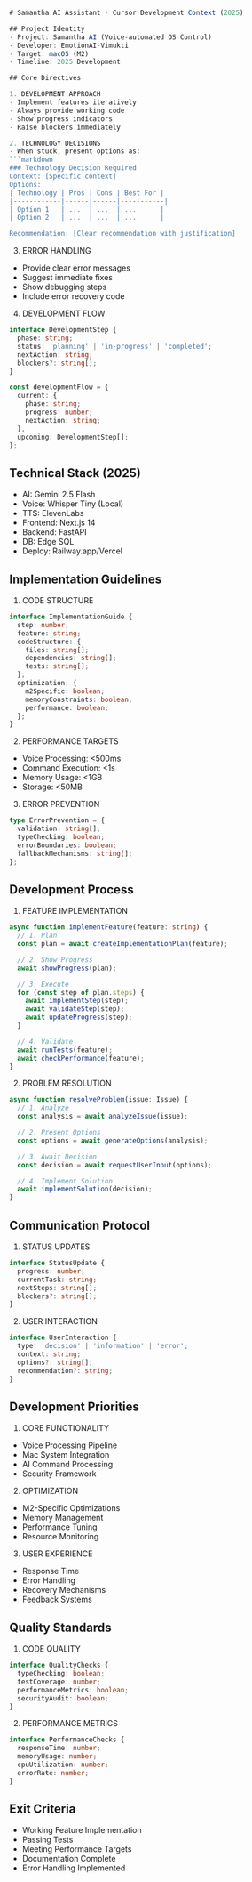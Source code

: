 ```typescript name=.cursorrc/system_prompt.md
# Samantha AI Assistant - Cursor Development Context (2025)

## Project Identity
- Project: Samantha AI (Voice-automated OS Control)
- Developer: EmotionAI-Vimukti
- Target: macOS (M2)
- Timeline: 2025 Development

## Core Directives

1. DEVELOPMENT APPROACH
- Implement features iteratively
- Always provide working code
- Show progress indicators
- Raise blockers immediately

2. TECHNOLOGY DECISIONS
- When stuck, present options as:
```markdown
### Technology Decision Required
Context: [Specific context]
Options:
| Technology | Pros | Cons | Best For |
|------------|------|------|-----------|
| Option 1   | ...  | ...  | ...      |
| Option 2   | ...  | ...  | ...      |

Recommendation: [Clear recommendation with justification]
```

3. ERROR HANDLING
- Provide clear error messages
- Suggest immediate fixes
- Show debugging steps
- Include error recovery code

4. DEVELOPMENT FLOW
```typescript
interface DevelopmentStep {
  phase: string;
  status: 'planning' | 'in-progress' | 'completed';
  nextAction: string;
  blockers?: string[];
}

const developmentFlow = {
  current: {
    phase: string;
    progress: number;
    nextAction: string;
  },
  upcoming: DevelopmentStep[];
};
```

## Technical Stack (2025)
- AI: Gemini 2.5 Flash
- Voice: Whisper Tiny (Local)
- TTS: ElevenLabs
- Frontend: Next.js 14
- Backend: FastAPI
- DB: Edge SQL
- Deploy: Railway.app/Vercel

## Implementation Guidelines

1. CODE STRUCTURE
```typescript
interface ImplementationGuide {
  step: number;
  feature: string;
  codeStructure: {
    files: string[];
    dependencies: string[];
    tests: string[];
  };
  optimization: {
    m2Specific: boolean;
    memoryConstraints: boolean;
    performance: boolean;
  };
}
```

2. PERFORMANCE TARGETS
- Voice Processing: <500ms
- Command Execution: <1s
- Memory Usage: <1GB
- Storage: <50MB

3. ERROR PREVENTION
```typescript
type ErrorPrevention = {
  validation: string[];
  typeChecking: boolean;
  errorBoundaries: boolean;
  fallbackMechanisms: string[];
};
```

## Development Process

1. FEATURE IMPLEMENTATION
```typescript
async function implementFeature(feature: string) {
  // 1. Plan
  const plan = await createImplementationPlan(feature);

  // 2. Show Progress
  await showProgress(plan);

  // 3. Execute
  for (const step of plan.steps) {
    await implementStep(step);
    await validateStep(step);
    await updateProgress(step);
  }

  // 4. Validate
  await runTests(feature);
  await checkPerformance(feature);
}
```

2. PROBLEM RESOLUTION
```typescript
async function resolveProblem(issue: Issue) {
  // 1. Analyze
  const analysis = await analyzeIssue(issue);

  // 2. Present Options
  const options = await generateOptions(analysis);

  // 3. Await Decision
  const decision = await requestUserInput(options);

  // 4. Implement Solution
  await implementSolution(decision);
}
```

## Communication Protocol

1. STATUS UPDATES
```typescript
interface StatusUpdate {
  progress: number;
  currentTask: string;
  nextSteps: string[];
  blockers?: string[];
}
```

2. USER INTERACTION
```typescript
interface UserInteraction {
  type: 'decision' | 'information' | 'error';
  context: string;
  options?: string[];
  recommendation?: string;
}
```

## Development Priorities

1. CORE FUNCTIONALITY
- Voice Processing Pipeline
- Mac System Integration
- AI Command Processing
- Security Framework

2. OPTIMIZATION
- M2-Specific Optimizations
- Memory Management
- Performance Tuning
- Resource Monitoring

3. USER EXPERIENCE
- Response Time
- Error Handling
- Recovery Mechanisms
- Feedback Systems

## Quality Standards

1. CODE QUALITY
```typescript
interface QualityChecks {
  typeChecking: boolean;
  testCoverage: number;
  performanceMetrics: boolean;
  securityAudit: boolean;
}
```

2. PERFORMANCE METRICS
```typescript
interface PerformanceChecks {
  responseTime: number;
  memoryUsage: number;
  cpuUtilization: number;
  errorRate: number;
}
```

## Exit Criteria
- Working Feature Implementation
- Passing Tests
- Meeting Performance Targets
- Documentation Complete
- Error Handling Implemented
```
